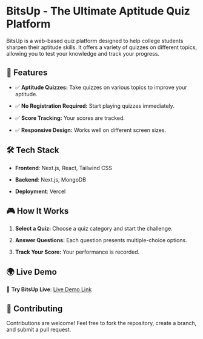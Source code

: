 # BitsUp - The Ultimate Aptitude Quiz Platform

BitsUp is a web-based quiz platform designed to help college students sharpen their aptitude skills. It offers a variety of quizzes on different topics, allowing you to test your knowledge and track your progress.

## 🚀 Features

* ✅   **Aptitude Quizzes:** Take quizzes on various topics to improve your aptitude.

* ✅   **No Registration Required:** Start playing quizzes immediately.

* ✅   **Score Tracking:** Your scores are tracked.

* ✅  **Responsive Design:** Works well on different screen sizes.

## 🛠️ Tech Stack

* **Frontend**: Next.js, React, Tailwind CSS

* **Backend**: Next.js, MongoDB

* **Deployment**: Vercel

## 🎮 How It Works

1. **Select a Quiz:** Choose a quiz category and start the challenge.

2. **Answer Questions:** Each question presents multiple-choice options.

3. **Track Your Score:** Your performance is recorded.

## 🌍 Live Demo

🚀   **Try BitsUp Live**: [Live Demo Link](#)

## 🤝 Contributing

Contributions are welcome! Feel free to fork the repository, create a branch, and submit a pull request.
